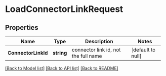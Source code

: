 # LoadConnectorLinkRequest

## Properties
Name | Type | Description | Notes
------------ | ------------- | ------------- | -------------
**ConnectorLinkId** | **string** | connector link id, not the full name | [default to null]

[[Back to Model list]](../README.md#documentation-for-models) [[Back to API list]](../README.md#documentation-for-api-endpoints) [[Back to README]](../README.md)

